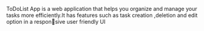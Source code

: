 ToDoList App is a web application that
helps you organize and manage your tasks
more efficiently.It has features such as task
creation ,deletion and edit option in a responsive user friendly UI
